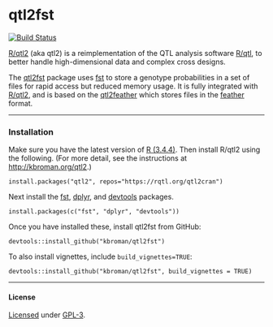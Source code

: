 # qtl2fst

[![Build Status](https://travis-ci.org/rqtl/qtl2fst.svg?branch=master)](https://travis-ci.org/rqtl/qtl2fst)

[R/qtl2](http://kbroman.org/qtl2) (aka qtl2) is a reimplementation of
the QTL analysis software [R/qtl](https://rqtl.org), to better handle
high-dimensional data and complex cross designs.

The [qtl2fst](https://github.com/rqtl/qtl2fst) package uses
[fst](http://www.fstpackage.org/) to store a genotype probabilities in
a set of files for rapid access but reduced memory usage. It is fully
integrated with [R/qtl2](http://kbroman.org/qtl2), and is based on the
[qtl2feather](https://github.com/byandell/qtl2feather) which stores
files in the [feather](https://github.com/wesm/feather) format.

---

### Installation

Make sure you have the latest version of [R (3.4.4)](https://cran.r-project.org).
Then install R/qtl2 using the following. (For more
detail, see the instructions at <http://kbroman.org/qtl2>.)

    install.packages("qtl2", repos="https://rqtl.org/qtl2cran")

Next install the [fst](https://fstpackage.github.io),
[dplyr](http://dplyr.tidyverse.org/), and
[devtools](https://github.com/r-lib/devtools) packages.

    install.packages(c("fst", "dplyr", "devtools"))

Once you have installed these, install qtl2fst from GitHub:

    devtools::install_github("kbroman/qtl2fst")

To also install vignettes, include `build_vignettes=TRUE`:

    devtools::install_github("kbroman/qtl2fst", build_vignettes = TRUE)

---

#### License

[Licensed](LICENSE) under [GPL-3](https://www.r-project.org/Licenses/GPL-3).
